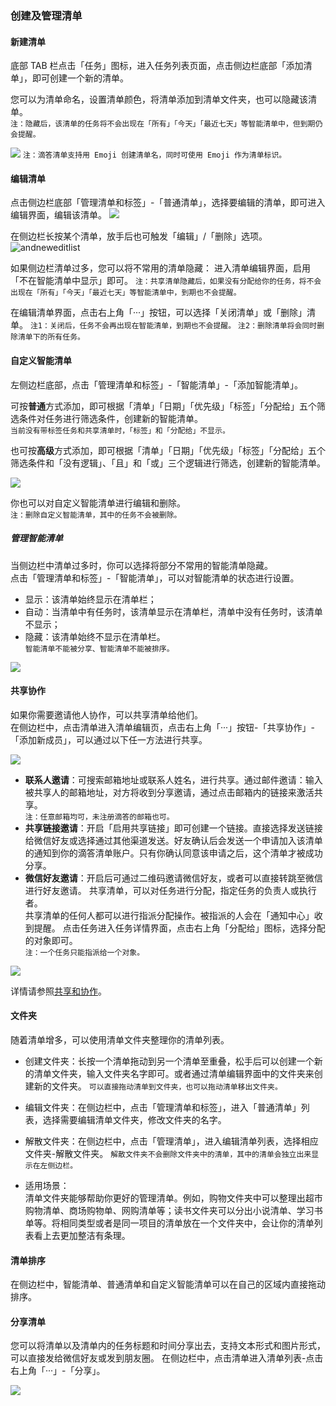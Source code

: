 ### 创建及管理清单

#### 新建清单

底部 TAB 栏点击「任务」图标，进入任务列表页面，点击侧边栏底部「添加清单」，即可创建一个新的清单。

您可以为清单命名，设置清单颜色，将清单添加到清单文件夹，也可以隐藏该清单。 <br>`注：隐藏后，该清单的任务将不会出现在「所有」「今天」「最近七天」等智能清单中，但到期仍会提醒。`

![](../../images/android/list/guo6.png) `注：滴答清单支持用 Emoji 创建清单名，同时可使用 Emoji 作为清单标识。`

#### 编辑清单

点击侧边栏底部「管理清单和标签」-「普通清单」，选择要编辑的清单，即可进入编辑界面，编辑该清单。
![](../../images/android/list/guo7.png) 

在侧边栏长按某个清单，放手后也可触发「编辑」/「删除」选项。
![andneweditlist](../../images/android/list/andneweditlist.png)

如果侧边栏清单过多，您可以将不常用的清单隐藏： 进入清单编辑界面，启用「不在智能清单中显示」即可。 `注：共享清单隐藏后，如果没有分配给你的任务，将不会出现在「所有」「今天」「最近七天」等智能清单中，到期也不会提醒。`

在编辑清单界面，点击右上角「···」按钮，可以选择「关闭清单」或「删除」清单。 
`注1：关闭后，任务不会再出现在智能清单，到期也不会提醒。`
`注2：删除清单将会同时删除清单下的所有任务。`


#### 自定义智能清单

左侧边栏底部，点击「管理清单和标签」-「智能清单」-「添加智能清单」。

可按**普通**方式添加，即可根据「清单」「日期」「优先级」「标签」「分配给」五个筛选条件对任务进行筛选条件，创建新的智能清单。 <br >`当前没有带标签任务和共享清单时，「标签」和「分配给」不显示。`

也可按**高级**方式添加，即可根据「清单」「日期」「优先级」「标签」「分配给」五个筛选条件和「没有逻辑」、「且」和「或」三个逻辑进行筛选，创建新的智能清单。

![](../../images/android/list/guo9.png)

你也可以对自定义智能清单进行编辑和删除。 <br>`注：删除自定义智能清单，其中的任务不会被删除。`

##### 管理智能清单

当侧边栏中清单过多时，你可以选择将部分不常用的智能清单隐藏。 <br>点击「管理清单和标签」-「智能清单」，可以对智能清单的状态进行设置。

* 显示：该清单始终显示在清单栏；
* 自动：当清单中有任务时，该清单显示在清单栏，清单中没有任务时，该清单不显示；
* 隐藏：该清单始终不显示在清单栏。
  <br >`智能清单不能被分享、智能清单不能被排序。` 

![](../../images/android/list/guo8.png)

#### 共享协作

如果你需要邀请他人协作，可以共享清单给他们。 <br>在侧边栏中，点击清单进入清单编辑页，点击右上角「···」按钮-「共享协作」-「添加新成员」，可以通过以下任一方法进行共享。

![](../../images/android/list/collaborate.png)

* **联系人邀请**：可搜索邮箱地址或联系人姓名，进行共享。通过邮件邀请：输入被共享人的邮箱地址，对方将收到分享邀请，通过点击邮箱内的链接来激活共享。
  <br>`注：任意邮箱均可，未注册滴答的邮箱也可。`
* **共享链接邀请**：开启「启用共享链接」即可创建一个链接。直接选择发送链接给微信好友或选择通过其他渠道发送。好友确认后会发送一个申请加入该清单的通知到你的滴答清单账户。只有你确认同意该申请之后，这个清单才被成功分享。
* **微信好友邀请**：开启后可通过二维码邀请微信好友，或者可以直接转跳至微信进行好友邀请。
共享清单，可以对任务进行分配，指定任务的负责人或执行者。 <br>共享清单的任何人都可以进行指派分配操作。被指派的人会在「通知中心」收到提醒。 点击任务进入任务详情界面，点击右上角「分配给」图标，选择分配的对象即可。 <br>`注：一个任务只能指派给一个对象。`

![](../../images/android/list/assign.png)

详情请参照[共享和协作](../collaboration.md)。

#### 文件夹

随着清单增多，可以使用清单文件夹整理你的清单列表。

* 创建文件夹：长按一个清单拖动到另一个清单至重叠，松手后可以创建一个新的清单文件夹，输入文件夹名字即可。或者通过清单编辑界面中的文件夹来创建新的文件夹。 `可以直接拖动清单到文件夹，也可以拖动清单移出文件夹。`

* 编辑文件夹：在侧边栏中，点击「管理清单和标签」，进入「普通清单」列表，选择需要编辑清单文件夹，修改文件夹的名字。

* 解散文件夹：在侧边栏中，点击「管理清单」，进入编辑清单列表，选择相应文件夹-解散文件夹。 `解散文件夹不会删除文件夹中的清单，其中的清单会独立出来显示在左侧边栏。`


* 适用场景： <br >清单文件夹能够帮助你更好的管理清单。例如，购物文件夹中可以整理出超市购物清单、商场购物单、网购清单等；读书文件夹可以分出小说清单、学习书单等。将相同类型或者是同一项目的清单放在一个文件夹中，会让你的清单列表看上去更加整洁有条理。

#### 清单排序

在侧边栏中，智能清单、普通清单和自定义智能清单可以在自己的区域内直接拖动排序。

#### 分享清单

您可以将清单以及清单内的任务标题和时间分享出去，支持文本形式和图片形式，可以直接发给微信好友或发到朋友圈。 在侧边栏中，点击清单进入清单列表-点击右上角「···」-「分享」。

![](../../images/android/list/share.png)

